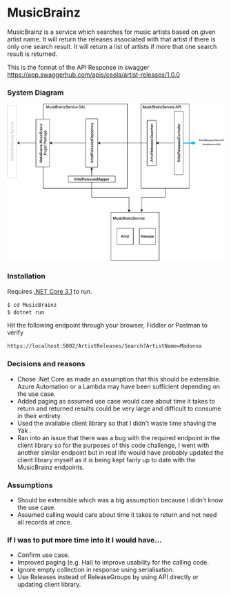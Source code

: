 # MusicBrainz

MusicBrainz is a service which searches for music artists based on given artist name. It will return the releases associated with that artist if there is only one search result. It will return a list of artists if more that one search result is returned.

This is the format of the API Response in swagger https://app.swaggerhub.com/apis/ceola/artist-releases/1.0.0

### System Diagram
![System Diagram](/SystemDiagram.png)

### Installation

Requires [.NET Core 3.1](https://dotnet.microsoft.com/download/dotnet-core/3.1) to run.

```sh
$ cd MusicBrainz
$ dotnet run
```

Hit the following endpoint through your browser, Fiddler or Postman to verify
```sh
https://localhost:5002/ArtistReleases/Search?ArtistName=Madonna
```


### Decisions and reasons
- Chose .Net Core as made an assumption that this should be extensible. Azure Automation or a Lambda may have been sufficient depending on the use case.
- Added paging as assumed use case would care about time it takes to return and returned results could be very large and difficult to consume in their entirety.
- Used the available client library so that I didn't waste time shaving the Yak .
- Ran into an issue that there was a bug with the required endpoint in the client library so for the purposes of this code challenge, I went with another similar endpoint but in real life would have probably updated the client library myself as it is being kept fairly up to date with the MusicBrainz endpoints. 

### Assumptions
- Should be extensible which was a big assumption because I didn’t know the use case.
- Assumed calling would care about time it takes to return and not need all records at once.

### If I was to put more time into it I would have...
- Confirm use case.
- Improved paging (e.g. Hal) to improve usability for the calling code.
- Ignore empty collection in response using serialisation.
- Use Releases instead of ReleaseGroups by using API directly or updating client library.
